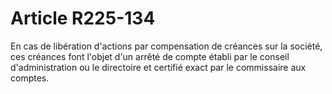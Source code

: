 # Article R225-134

En cas de libération d'actions par compensation de créances sur la société, ces créances font l'objet d'un arrêté de compte établi par le conseil d'administration ou le directoire et certifié exact par le commissaire aux comptes.
